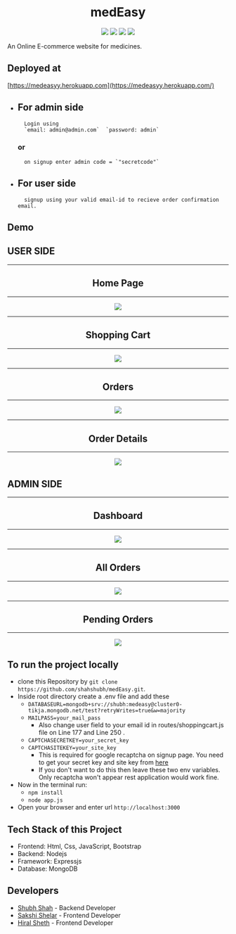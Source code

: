 <div align="center">

# medEasy
[![](https://img.shields.io/badge/Made_with-Nodejs-red?style=for-the-badge&logo=node.js)](https://nodejs.org/en/)
[![](https://img.shields.io/badge/Database-MongoDB-red?style=for-the-badge&logo=mongodb)](mongodb.com "MongoDB")
[![](https://img.shields.io/badge/IDE-Visual_Studio_Code-red?style=for-the-badge&logo=visual-studio-code)](https://code.visualstudio.com/  "Visual Studio Code")
[![](https://img.shields.io/badge/Deployed_on-Heroku-red?style=for-the-badge&logo=heroku)](https://www.heroku.com/  "Heroku")
</div>

An Online E-commerce website for medicines.

## Deployed at

[https://medeasyy.herokuapp.com](https://medeasyy.herokuapp.com/)

- ## For admin side
        Login using
        `email: admin@admin.com`  `password: admin`
    ### or
        on signup enter admin code = `"secretcode"`

- ## For user side
        signup using your valid email-id to recieve order confirmation email.


## Demo
<h2>USER SIDE</h2>
<div align="center">
<hr>
<h2 align="center">Home Page</h2>
<hr>
<img src="./demo/home.png"/>
<br>
<hr>
<h2 align="center">Shopping Cart</h2>
<hr>
<img src="./demo/cart.PNG"/>
<br>
<hr>
<h2 align="center">Orders</h2>
<hr>
<img src="./demo/orders.PNG"/>
<br>
<hr>
<h2 align="center">Order Details</h2>
<hr>
<img src="./demo/order-details.PNG" />
<br>
</div>

<h2>ADMIN SIDE</h2>
<div align="center">
<hr>
<h2 align="center">Dashboard</h2>
<hr>
<img src="./demo/dashboard.png" />
<br>
<hr>
<h2 align="center">All Orders</h2>
<hr>
<img src="./demo/admin-orders.png"/>
<br>
<hr>
<h2 align="center">Pending Orders</h2>
<hr>
<img src="./demo/pending-orders.png"/>
<br>



</div>


## To run the project locally
* clone this Repository by `git clone https://github.com/shahshubh/medEasy.git`.
* Inside root directory create a .env file and add these
    - `DATABASEURL=mongodb+srv://shubh:medeasy@cluster0-tikja.mongodb.net/test?retryWrites=true&w=majority`
    - `MAILPASS=your_mail_pass`
        - Also change user field to your email id in routes/shoppingcart.js file on Line 177 and Line 250 .
    - `CAPTCHASECRETKEY=your_secret_key`
    - `CAPTCHASITEKEY=your_site_key` 
        - This is required for google recaptcha on signup page. You need to get your secret key and site key from [here](https://www.google.com/recaptcha/intro/v3.html)
        - If you don't want to do this then leave these two env variables. Only recaptcha won't appear rest application would work fine.
* Now in the terminal run:
    - `npm install` 
    - `node app.js`
* Open your browser and enter url `http://localhost:3000`

## Tech Stack of this Project

* Frontend: Html, Css, JavaScript, Bootstrap
* Backend: Nodejs
* Framework: Expressjs
* Database: MongoDB

## Developers
- [Shubh Shah](https://github.com/shahshubh) - Backend Developer
- [Sakshi Shelar](https://github.com/Sakshi107) - Frontend Developer
- [Hiral Sheth](https://github.com/hiral72) - Frontend Developer
